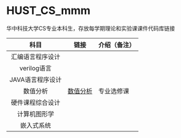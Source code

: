 # HUST_CS_mmm
华中科技大学CS专业本科生，存放每学期理论和实验课课件代码库链接

| **科目** | **链接** | **介绍（备注）** |
|:-------:|:-------:|-------|
| 汇编语言程序设计 |  |  |
| verilog语言 |  |  |
| JAVA语言程序设计 |  |  |
| 数值分析 | [数值分析](https://github.com/m2214x/HUST_CS_Data-Analysis) | 专业选修课 |
| 硬件课程综合设计 |  |  |
| 计算机图形学 |  |  | 
| 嵌入式系统 |

